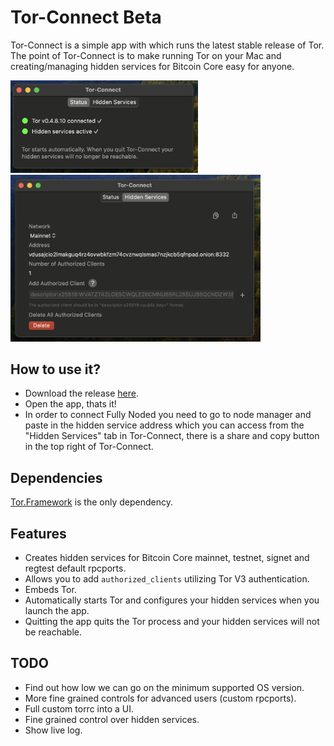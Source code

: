 #  Tor-Connect Beta

Tor-Connect is a simple app with which runs the latest stable release of Tor.
The point of Tor-Connect is to make running Tor on your Mac and creating/managing 
hidden services for Bitcoin Core easy for anyone. 

<img src="./Tor-Connect/Images/torconnect_status.png" alt="" width="300"/>
<br>
<img src="./Tor-Connect/Images/torconnect_hs.png" alt="" width="400"/>

## How to use it?
- Download the release [here](https://github.com/Fonta1n3/Tor-Connect/releases/tag/v1.0.0-alpha).
- Open the app, thats it! 
- In order to connect Fully Noded you need to go to node manager and 
paste in the hidden service address which you can access from the "Hidden Services" tab in
Tor-Connect, there is a share and copy button in the top right of Tor-Connect.

## Dependencies
[Tor.Framework](https://github.com/iCepa/Tor.framework) is the only dependency.

## Features
- Creates hidden services for Bitcoin Core mainnet, testnet, signet and regtest default rpcports.
- Allows you to add `authorized_clients` utilizing Tor V3 authentication.
- Embeds Tor.
- Automatically starts Tor and configures your hidden services when you launch the app.
- Quitting the app quits the Tor process and your hidden services will not be reachable.

## TODO
- Find out how low we can go on the minimum supported OS version.
- More fine grained controls for advanced users (custom rpcports).
- Full custom torrc into a UI.
- Fine grained control over hidden services.
- Show live log.

